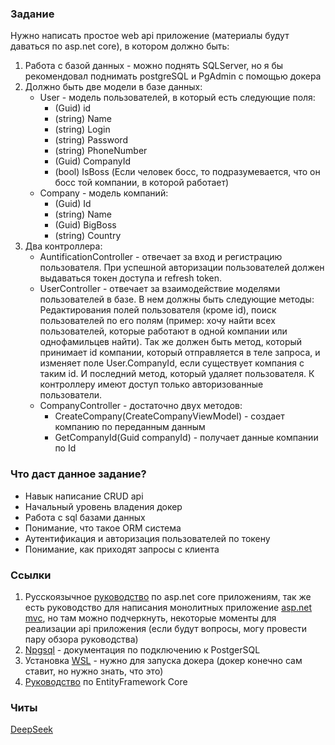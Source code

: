 ### Задание
Нужно написать простое web api приложение (материалы будут даваться по asp.net core), в котором должно быть:
1. Работа с базой данных - можно поднять SQLServer, но я бы рекомендовал поднимать postgreSQL и PgAdmin с помощью докера
2. Должно быть две модели в базе данных:
	- User - модель пользователей, в который есть следующие поля:
		- (Guid) id
		- (string) Name
		- (string) Login
  		- (string) Password
		- (string) PhoneNumber
		- (Guid) CompanyId
		- (bool) IsBoss (Если человек босс, то подразумевается, что он босс той компании, в которой работает)
	- Company - модель компаний:
		- (Guid) Id
		- (string) Name
		- (Guid) BigBoss
		- (string) Country
2. Два контроллера:
	- AuntificationController - отвечает за вход и регистрацию пользователя. При успешной авторизации пользователей должен выдаваться токен доступа и refresh token.
	- UserController -  отвечает за взаимодействие моделями пользователей в базе. В нем должны быть следующие методы: Редактирования полей пользователя (кроме id), поиск пользователей по его полям (пример: хочу найти всех пользователей, которые работают в одной компании или однофамильцев найти). Так же должен быть метод, который принимает id компании, который отправляется в теле запроса, и изменяет поле User.CompanyId, если существует компания с таким id. И последний метод, который удаляет пользователя. К контроллеру имеют доступ только авторизованные пользователи.
	- CompanyController - достаточно двух методов:
		- CreateCompany(CreateCompanyViewModel) - создает компанию по переданным данным
		- GetCompanyId(Guid companyId) - получает данные компании по Id

### Что даст данное задание?
- Навык написание CRUD api
- Начальный уровень владения докер
- Работа с sql базами данных
- Понимание, что такое ORM система
- Аутентификация и авторизация пользователей по токену
- Понимание, как приходят запросы с клиента
### Ссылки
1. Русскоязычное [руководство](https://metanit.com/sharp/aspnet6/) по asp.net core приложениям, так же есть руководство для написания монолитных приложение [asp.net mvc](https://metanit.com/sharp/aspnetmvc/), но там можно подчеркнуть, некоторые моменты для реализации api приложения (если будут вопросы, могу провести пару обзора руководства)
2. [Npgsql](https://www.npgsql.org/efcore/) - документация по подключению к PostgerSQL
3. Установка [WSL](https://learn.microsoft.com/ru-ru/windows/wsl/install) - нужно для запуска докера (докер конечно сам ставит, но нужно знать, что это)
4. [Руководство](https://metanit.com/sharp/efcore/) по EntityFramework Core
### Читы
[DeepSeek](https://www.deepseek.com/)
